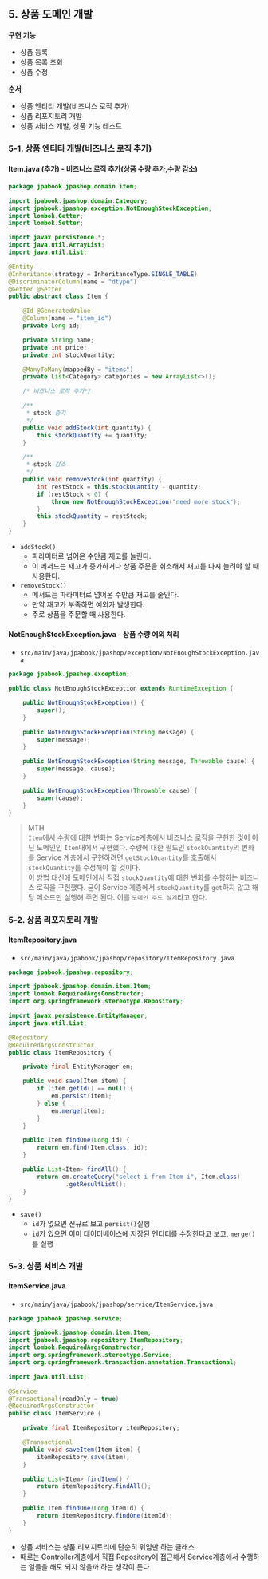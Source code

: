 ## 5. 상품 도메인 개발

**구현 기능**

* 상품 등록
* 상품 목록 조회
* 상품 수정

**순서**

* 상품 엔티티 개발(비즈니스 로직 추가)
* 상품 리포지토리 개발
* 상품 서비스 개발, 상품 기능 테스트

### 5-1. 상품 엔티티 개발(비즈니스 로직 추가)

#### Item.java (추가) - 비즈니스 로직 추가(상품 수량 추가,수량 감소)

```java
package jpabook.jpashop.domain.item;

import jpabook.jpashop.domain.Category;
import jpabook.jpashop.exception.NotEnoughStockException;
import lombok.Getter;
import lombok.Setter;

import javax.persistence.*;
import java.util.ArrayList;
import java.util.List;

@Entity
@Inheritance(strategy = InheritanceType.SINGLE_TABLE)
@DiscriminatorColumn(name = "dtype")
@Getter @Setter
public abstract class Item {

    @Id @GeneratedValue
    @Column(name = "item_id")
    private Long id;

    private String name;
    private int price;
    private int stockQuantity;

    @ManyToMany(mappedBy = "items")
    private List<Category> categories = new ArrayList<>();

    /* 비즈니스 로직 추가*/

    /**
     * stock 증가
     */
    public void addStock(int quantity) {
        this.stockQuantity += quantity;
    }

    /**
     * stock 감소
     */
    public void removeStock(int quantity) {
        int restStock = this.stockQuantity - quantity;
        if (restStock < 0) {
            throw new NotEnoughStockException("need more stock");
        }
        this.stockQuantity = restStock;
    }
}

```

* `addStock()`
    * 파라미터로 넘어온 수만큼 재고를 늘린다.
    * 이 메서드는 재고가 증가하거나 상품 주문을 취소해서 재고를 다시 늘려야 할 때 사용한다.
* `removeStock()`
    * 메서드는 파라미터로 넘어온 수만큼 재고를 줄인다.
    * 만약 재고가 부족하면 예외가 발생한다.
    * 주로 상품을 주문할 때 사용한다.

#### NotEnoughStockException.java - 상품 수량 예외 처리

* `src/main/java/jpabook/jpashop/exception/NotEnoughStockException.java`

```java
package jpabook.jpashop.exception;

public class NotEnoughStockException extends RuntimeException {

    public NotEnoughStockException() {
        super();
    }

    public NotEnoughStockException(String message) {
        super(message);
    }

    public NotEnoughStockException(String message, Throwable cause) {
        super(message, cause);
    }

    public NotEnoughStockException(Throwable cause) {
        super(cause);
    }
}

```

> MTH   
> `Item`에서 수량에 대한 변화는 Service계층에서 비즈니스 로직을 구현한 것이 아닌 도메인인 `Item`내에서 구현했다. 수량에 대한 필드인 `stockQuantity`의 변화를 Service 계층에서 구현하려면 `getStockQuantity`를 호출해서 `stockQuantity`를 수정해야 할 것이다.    
> 이 방법 대신에 도메인에서 직접 `stockQuantity`에 대한 변화를 수행하는 비즈니스 로직을 구현했다. 굳이 Service 계층에서 `stockQuantity`를 `get`하지 않고 해당 메소드만 실행해 주면 된다. 이를 `도메인 주도 설계`라고 한다.

### 5-2. 상품 리포지토리 개발

#### ItemRepository.java

* `src/main/java/jpabook/jpashop/repository/ItemRepository.java`

```java
package jpabook.jpashop.repository;

import jpabook.jpashop.domain.item.Item;
import lombok.RequiredArgsConstructor;
import org.springframework.stereotype.Repository;

import javax.persistence.EntityManager;
import java.util.List;

@Repository
@RequiredArgsConstructor
public class ItemRepository {

    private final EntityManager em;

    public void save(Item item) {
        if (item.getId() == null) {
            em.persist(item);
        } else {
            em.merge(item);
        }
    }

    public Item findOne(Long id) {
        return em.find(Item.class, id);
    }

    public List<Item> findAll() {
        return em.createQuery("select i from Item i", Item.class)
                .getResultList();
    }
}

```

* `save()`
    * `id`가 없으면 신규로 보고 `persist()`실행
    * `id`가 있으면 이미 데이터베이스에 저장된 엔티티를 수정한다고 보고, `merge()`를 실행

### 5-3. 상품 서비스 개발

#### ItemService.java

* `src/main/java/jpabook/jpashop/service/ItemService.java`

```java
package jpabook.jpashop.service;

import jpabook.jpashop.domain.item.Item;
import jpabook.jpashop.repository.ItemRepository;
import lombok.RequiredArgsConstructor;
import org.springframework.stereotype.Service;
import org.springframework.transaction.annotation.Transactional;

import java.util.List;

@Service
@Transactional(readOnly = true)
@RequiredArgsConstructor
public class ItemService {

    private final ItemRepository itemRepository;

    @Transactional
    public void saveItem(Item item) {
        itemRepository.save(item);
    }

    public List<Item> findItem() {
        return itemRepository.findAll();
    }

    public Item findOne(Long itemId) {
        return itemRepository.findOne(itemId);
    }
}

```

* 상품 서비스는 상품 리포지토리에 단순히 위임만 하는 클래스
* 때로는 Controller계층에서 직접 Repository에 접근해서 Service계층에서 수행하는 일들을 해도 되지 않을까 하는 생각이 든다.